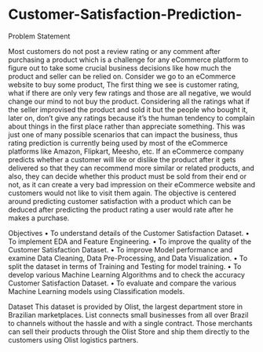 # Customer-Satisfaction-Prediction-
Problem Statement 

Most customers do not post a review rating or any comment after purchasing a product which is a challenge for any eCommerce platform to figure out to take some crucial business decisions like how much the product and seller can be relied on.
Consider we go to an eCommerce website to buy some product, The first thing we see is customer rating, what if there are only very few ratings and those are all negative, we would change our mind to not buy the product.
Considering all the ratings what if the seller improvised the product and sold it but the people who bought it, later on, don’t give any ratings because it’s the human tendency to complain about things in the first place rather than appreciate something.
This was just one of many possible scenarios that can impact the business, thus rating prediction is currently being used by most of the eCommerce platforms like Amazon, Flipkart, Meesho, etc.
If an eCommerce company predicts whether a customer will like or dislike the product after it gets delivered so that they can recommend more similar or related products, and also, they can decide whether this product must be sold from their end or not, as it can create a very bad impression on their eCommerce website and customers would not like to visit them again.
The objective is centered around predicting customer satisfaction with a product which can be deduced after predicting the product rating a user would rate after he makes a purchase.

Objectives
•	To understand details of the Customer Satisfaction Dataset.
•	To implement EDA and Feature Engineering.
•	To improve the quality of the Customer Satisfaction Dataset.
•	To improve Model performance and examine Data Cleaning, Data Pre-Processing, and Data Visualization.
•	To split the dataset in terms of Training and Testing for model training.
•	To develop various Machine Learning Algorithms and to check the accuracy Customer Satisfaction Dataset.
•	To evaluate and compare the various Machine Learning models using Classification models.


Dataset
This dataset is provided by Olist, the largest department store in Brazilian marketplaces. List connects small businesses from all over Brazil to channels without the hassle and with a single contract. Those merchants can sell their products through the Olist Store and ship them directly to the customers using Olist logistics partners.
